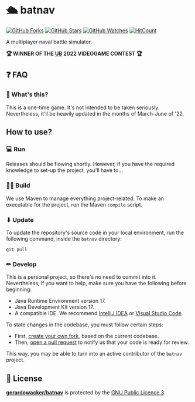 # 🛳 batnav
[![GitHub Forks](https://img.shields.io/github/forks/GerardoWacker/Damas.svg?style=social&label=Fork&maxAge=2592000)](https://github.com/GerardoWacker/Damas/network)
[![GitHub Stars](https://img.shields.io/github/stars/GerardoWacker/Damas.svg?style=social&label=Star&maxAge=2592000)](https://github.com/GerardoWacker/Damas/stargazers)
[![GitHub Watches](https://img.shields.io/github/watchers/GerardoWacker/Damas.svg?style=social&label=Watch&maxAge=2592000)](https://github.com/GerardoWacker/Damas/watchers)
[![HitCount](http://hits.dwyl.com/GerardoWacker/damas.svg)](http://hits.dwyl.com/GerardoWacker/Damas)

A multiplayer naval battle simulator.

**🏆 WINNER OF THE [UB](https://ub.edu.ar/) 2022 VIDEOGAME CONTEST 🏆** 

## ❓ FAQ
### 🤔 What's this?
This is a one-time game. It's not intended to be taken seriously. Nevertheless, it'll be heavily updated in the months of March-June of '22.

## How to use?

### 💻 Run
Releases should be flowing shortly.
However, if you have the required knowledge to set-up the project, you'll have to...
### 👷‍♂️ Build
We use Maven to manage everything project-related.
To make an executable for the project, run the Maven `compile` script.
### ⬇ Update
To update the repository's source code in your local environment, run the following command, inside the `batnav` directory:
```shell
git pull
```
### ✏ Develop
This is a personal project, so there's no need to commit into it. Nevertheless, if you want to help,  make sure you have the following before beginning:
- Java Runtime Environment version 17.
- Java Development Kit version 17.
- A compatible IDE. We recommend [IntelliJ IDEA](https://www.jetbrains.com/idea/) or [Visual Studio Code](https://code.visualstudio.com/).

To state changes in the codebase, you must follow certain steps:
- First, [create your own fork](https://docs.github.com/en/free-pro-team@latest/github/getting-started-with-github/fork-a-repo), based on the current codebase.
- Then, [open a pull request](https://docs.github.com/en/free-pro-team@latest/github/collaborating-with-issues-and-pull-requests/creating-a-pull-request) to notify us that your code is ready for review.

This way, you may be able to turn into an active contributor of the `batnav` project.

## 📝 License

**[gerardowacker/batnav](https://github.com/gerardowacker/batnav)** is protected by the [GNU Public Licence 3](https://opensource.org/licenses/GPL-3.0).

